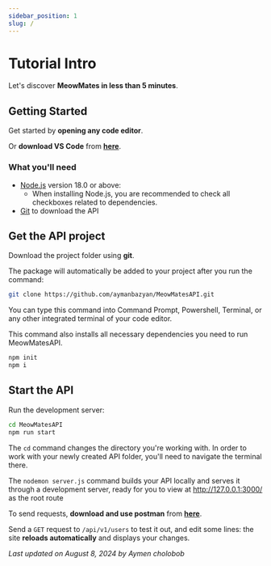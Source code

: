 ```yaml
---
sidebar_position: 1
slug: /
---
```


# Tutorial Intro

Let's discover **MeowMates in less than 5 minutes**.

## Getting Started

Get started by **opening any code editor**.

Or **download VS Code** from **[here](https://code.visualstudio.com/)**.

### What you'll need

- [Node.js](https://nodejs.org/en/download/) version 18.0 or above:
  - When installing Node.js, you are recommended to check all checkboxes related to dependencies.
- [Git](https://git-scm.com/) to download the API

## Get the API project

Download the project folder using **git**.

The package will automatically be added to your project after you run the command:

```bash
git clone https://github.com/aymanbazyan/MeowMatesAPI.git
```

You can type this command into Command Prompt, Powershell, Terminal, or any other integrated terminal of your code editor.

This command also installs all necessary dependencies you need to run MeowMatesAPI.

```bash
npm init
npm i
```

## Start the API

Run the development server:

```bash
cd MeowMatesAPI
npm run start
```

The `cd` command changes the directory you're working with. In order to work with your newly created API folder, you'll need to navigate the terminal there.

The `nodemon server.js` command builds your API locally and serves it through a development server, ready for you to view at http://127.0.0.1:3000/ as the root route

To send requests, **download and use postman** from **[here](https://www.postman.com/)**.

Send a `GET` request to `/api/v1/users` to test it out, and edit some lines: the site **reloads automatically** and displays your changes.

_Last updated on August 8, 2024 by Aymen cholobob_
